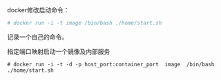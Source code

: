 docker修改启动命令：

```sh
# docker run -i -t image /bin/bash ./home/start.sh	
```

记录一个自己的命令。

指定端口映射启动一个镜像及内部服务

```
# docker run -i -t -d -p host_port:container_port  image  /bin/bash ./home/start.sh
```

